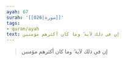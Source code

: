 ```yaml
---
ayah: 67
surah: '[[026|سورة]]'
tags:
- quran/ayah
text: إن في ذلك لآية ۖ وما كان أكثرهم مؤمنين
---
```

> إن في ذلك لآية ۖ وما كان أكثرهم مؤمنين
